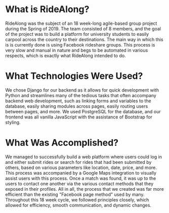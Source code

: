 # What is RideAlong?
RideAlong was the subject of an 18 week-long agile-based group project during the Spring of 2019. The team consisted of 8 members, and the goal of the project was to build a platform for university students to easily carpool across the country to their destinations. The main way in which this is is currently done is using Facebook rideshare groups. This process is very slow and manual in nature and begs to be automated in various respects, which is exactly what RideAlong intended to do.

# What Technologies Were Used?
We chose Django for our backend as it allows for quick development with Python and streamlines many of the tedious tasks that often accompany backend web development, such as linking forms and variables to the database, easily sharing modules across pages, easily routing users between pages, and more. We used PostgreSQL for the database, and our frontend was all vanilla JavaScript with the assistance of Bootstrap for styling.

# What Was Accomplished?
We managed to successfully build a web platform where users could log in and either submit rides or search for rides that had been submitted by others, based on various parameters like location, date, price, and more. This process was accompanied by a Google Maps integration to visually assist users with this process. Once a match was found, it was up to the users to contact one another via the various contact methods that they exposed in their profiles. All in all, the process that we created was far more efficient than the existing "Facebook page method" used by many. Throughout this 18 week cycle, we followed principles closely, which allowed for efficiency, smooth communication, and dynamic changes.
